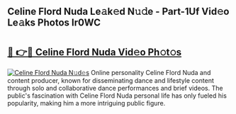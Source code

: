 ## Celine Flord Nuda Le𝚊k𝚎d N𝚞𝚍e - Part-1Uf Vid𝚎o Le𝚊ks Photos Ir0WC

# <h2><a href="http://fbdj433.evod.top/?m=Celine+Flord+Nuda">🔗 👉🔴 Celine Flord Nuda Vid𝚎o Ph𝚘t𝚘s</a></h2>

[![Celine Flord Nuda N𝚞d𝚎s](https://i.imgur.com/8V9OHl7.gif)](http://fbdj433.evod.top/?m=Celine+Flord+Nuda)
Online personality Celine Flord Nuda and content producer, known for disseminating dance and lifestyle content through solo and collaborative dance performances and brief videos. The public's fascination with Celine Flord Nuda personal life has only fueled his popularity, making him a more intriguing public figure. 
